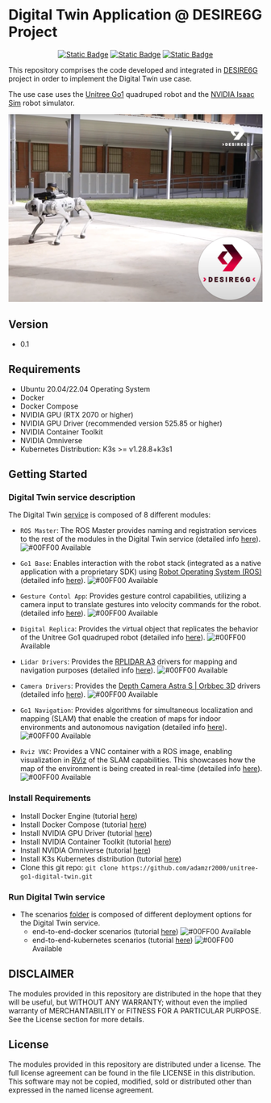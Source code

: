 # Digital Twin Application @ DESIRE6G Project

<div align="center">

[![Static Badge](https://img.shields.io/badge/Latest_Release-dev-orange)](https://github.com/adamzr2000/unitree-go1-digital-twin/)
[![Static Badge](https://img.shields.io/badge/K3s-v1.28.8%2Bk3s1-blue)](https://github.com/k3s-io/k3s/releases/tag/v1.28.8%2Bk3s1)
[![Static Badge](https://img.shields.io/badge/Docker-v25.0.3-blue)](https://github.com/docker)

</div>

This repository comprises the code developed and integrated in [DESIRE6G](https://desire6g.eu/) project
in order to implement the Digital Twin use case.

The use case uses the [Unitree Go1](https://unitree-docs.readthedocs.io/en/latest/get_started/Go1_Edu.html)
quadruped robot and the [NVIDIA Isaac Sim](https://developer.nvidia.com/isaac-sim) robot
simulator.

![Go1 5TONIC](./images/go1-5tonic.png)

## Version
 - 0.1

## Requirements
 - Ubuntu 20.04/22.04 Operating System 
 - Docker
 - Docker Compose
 - NVIDIA GPU (RTX 2070 or higher)
 - NVIDIA GPU Driver (recommended version 525.85 or higher)
 - NVIDIA Container Toolkit
 - NVIDIA Omniverse 
 - Kubernetes Distribution: K3s >= v1.28.8+k3s1

## Getting Started
 ### Digital Twin service description
 The Digital Twin [service](./digital-twin-service/) is composed of 8 different modules:
 
 - `ROS Master`: The ROS Master provides naming and registration services to the rest of the modules in the Digital Twin service (detailed info [here](./digital-twin-service/ros-master/)). ![#00FF00](https://via.placeholder.com/15/00ff00/000000?text=+) Available
 
 - `Go1 Base`: Enables interaction with the robot stack (integrated as a native application with a proprietary SDK) using [Robot Operating System (ROS)](https://www.ros.org/) (detailed info [here](./digital-twin-service/go1-base/)). ![#00FF00](https://via.placeholder.com/15/00ff00/000000?text=+) Available
 
 - `Gesture Contol App`: Provides gesture control capabilities, utilizing a camera input to translate gestures into velocity commands for the robot. (detailed info [here](./digital-twin-service/gesture-control-app/)). ![#00FF00](https://via.placeholder.com/15/00ff00/000000?text=+) Available
 
 - `Digital Replica`: Provides the virtual object that replicates the behavior of the Unitree Go1 quadruped robot (detailed info [here](./digital-twin-service/digital-replica/)). ![#00FF00](https://via.placeholder.com/15/00ff00/000000?text=+) Available
 
 - `Lidar Drivers`: Provides the [RPLIDAR A3](https://www.slamtec.ai/product/slamtec-rplidar-a3/) drivers for mapping and navigation purposes (detailed info [here](./digital-twin-service/lidar-drivers/)). ![#00FF00](https://via.placeholder.com/15/00ff00/000000?text=+) Available

 - `Camera Drivers`: Provides the [Depth Camera Astra S | Orbbec 3D](https://shop.orbbec3d.com/Astra-S) drivers (detailed info [here](./digital-twin-service/camera-drivers/)). ![#00FF00](https://via.placeholder.com/15/00ff00/000000?text=+) Available

 - `Go1 Navigation`: Provides algorithms for simultaneous localization and mapping (SLAM) that enable the creation of maps for indoor environments and autonomous navigation (detailed info [here](./digital-twin-service/go1-navigation/)). ![#00FF00](https://via.placeholder.com/15/00ff00/000000?text=+) Available

 - `Rviz VNC`: Provides a VNC container with a ROS image, enabling visualization in [RViz](https://wiki.ros.org/rviz) of the SLAM capabilities. This showcases how the map of the environment is being created in real-time (detailed info [here](./digital-twin-service/rviz-vnc/)). ![#00FF00](https://via.placeholder.com/15/00ff00/000000?text=+) Available

 ### Install Requirements
 - Install Docker Engine (tutorial [here](https://docs.docker.com/engine/install/ubuntu/))
 - Install Docker Compose (tutorial [here](https://docs.docker.com/compose/install/))
 - Install NVIDIA GPU Driver (tutorial [here](https://www.nvidia.com/en-us/drivers/unix/))
 - Install NVIDIA Container Toolkit (tutorial [here](https://docs.nvidia.com/datacenter/cloud-native/container-toolkit/latest/install-guide.html))
 - Install NVIDIA Omniverse (tutorial [here](https://docs.omniverse.nvidia.com/digital-twins/latest/installation-guide.html))
 - Install K3s Kubernetes distribution (tutorial [here](https://docs.k3s.io/installation))
 - Clone this git repo: `git clone https://github.com/adamzr2000/unitree-go1-digital-twin.git`
 
 ### Run Digital Twin service
 - The scenarios [folder](./scenarios/) is composed of different deployment options for the Digital Twin service.
    - end-to-end-docker scenarios (tutorial [here](./scenarios/end-to-end-docker-swarm/)) ![#00FF00](https://via.placeholder.com/15/00ff00/000000?text=+) Available   
    - end-to-end-kubernetes scenarios (tutorial [here](./scenarios/end-to-end-kubernetes/)) ![#00FF00](https://via.placeholder.com/15/00ff00/000000?text=+) Available   
 
## DISCLAIMER
The modules provided in this repository are distributed in the hope that they
will be useful, but WITHOUT ANY WARRANTY;
without even the implied warranty of MERCHANTABILITY
or FITNESS FOR A PARTICULAR PURPOSE.
See the License section for more details.

## License
The modules provided in this repository are distributed under a license.
The full license agreement can be found in the file LICENSE
in this distribution.
This software may not be copied, modified, sold or distributed other than
expressed in the named license agreement.
